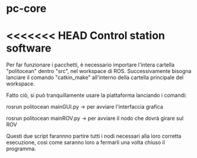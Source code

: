 # pc-core

<<<<<<< HEAD
Control station software
=======
Per far funzionare i pacchetti, è necessario importare l'intera cartella "politocean" dentro "src", nel workspace di ROS.
Successivamente bisogna lanciare il comando "catkin_make" all'interno della cartella principale del workspace.

Fatto ciò, si può tranquillamente usare la piattaforma lanciando i comandi:

rosrun politocean mainGUI.py -> per avviare l'interfaccia grafica

rosrun politocean mainROV.py -> per avviare il nodo che dovrà girare sul ROV

Questi due script farannno partire tutti i nodi necessari alla loro corretta esecuzione, così come saranno loro a fermarli una volta chiuso il programma.
>>>>>>>
